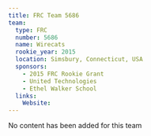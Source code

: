 ```yaml
---
title: FRC Team 5686
team:
  type: FRC
  number: 5686
  name: Wirecats
  rookie_year: 2015
  location: Simsbury, Connecticut, USA
  sponsors:
    - 2015 FRC Rookie Grant
    - United Technologies
    - Ethel Walker School
  links:
    Website: 
---
```

No content has been added for this team